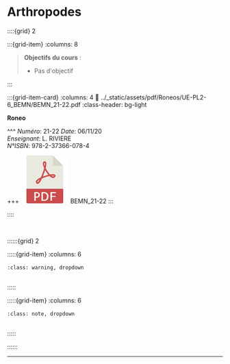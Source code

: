 # Arthropodes

::::{grid} 2

:::{grid-item}
:columns: 8

> **Objectifs du cours** :
>
> - Pas d'objectif



:::

:::{grid-item-card}
:columns: 4
:link: ../_static/assets/pdf/Roneos/UE-PL2-6_BEMN/BEMN_21-22.pdf
:class-header: bg-light

**Roneo**

^^^
*Numéro*: 21-22
*Date*: 06/11/20 <br>
*Enseignant*: L. RIVIERE <br>
*N°ISBN*: 978-2-37366-078-4 <br>

+++
![flag alt >](../_static/Svg_icons/pdf-svgrepo-com.svg) BEMN_21-22
:::

::::

<br>

::::::{grid} 2

:::::{grid-item}
:columns: 6

```{admonition} A Faire
:class: warning, dropdown


```

:::::

:::::{grid-item}
:columns: 6

```{admonition} Programme de révision
:class: note, dropdown


```

:::::

::::::

***

<br>

